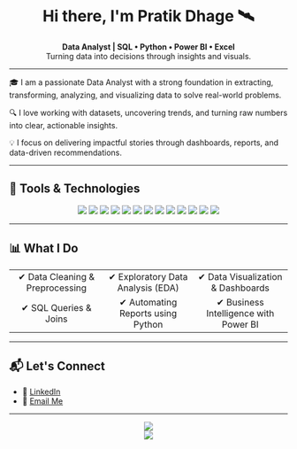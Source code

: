 
<h1 align="center">Hi there, I'm Pratik Dhage 🛰️</h1>

<p align="center">
  <b>Data Analyst | SQL • Python • Power BI • Excel</b><br/>
  Turning data into decisions through insights and visuals.
</p>

---


🎓 I am a passionate Data Analyst with a strong foundation in extracting, transforming, analyzing, and visualizing data to solve real-world problems.

🔍 I love working with datasets, uncovering trends, and turning raw numbers into clear, actionable insights.

💡 I focus on delivering impactful stories through dashboards, reports, and data-driven recommendations.

---

## 🚀 Tools & Technologies

<p align="center">
  <img src="https://img.shields.io/badge/SQL-336791?style=for-the-badge&logo=postgresql&logoColor=white"/>
  <img src="https://img.shields.io/badge/Python-3776AB?style=for-the-badge&logo=python&logoColor=white"/>
  <img src="https://img.shields.io/badge/PowerBI-F2C811?style=for-the-badge&logo=powerbi&logoColor=black"/>
  <img src="https://img.shields.io/badge/Excel-217346?style=for-the-badge&logo=microsoft-excel&logoColor=white"/>
  <img src="https://img.shields.io/badge/pandas-150458?style=for-the-badge&logo=pandas&logoColor=white"/>
  <img src="https://img.shields.io/badge/NumPy-013243?style=for-the-badge&logo=numpy&logoColor=white"/>
  <img src="https://img.shields.io/badge/Matplotlib-0C4B33?style=for-the-badge&logo=matplotlib&logoColor=white"/>
  <img src="https://img.shields.io/badge/Seaborn-2C2D72?style=for-the-badge&logo=python&logoColor=white"/>
  <img src="https://img.shields.io/badge/Canva-00C4CC?style=for-the-badge&logo=canva&logoColor=white"/>
  <img src="https://img.shields.io/badge/Figma-F24E1E?style=for-the-badge&logo=figma&logoColor=white"/>
  <img src="https://img.shields.io/badge/PowerPoint-B7472A?style=for-the-badge&logo=microsoft-powerpoint&logoColor=white"/>
  <img src="https://img.shields.io/badge/HTML-E34F26?style=for-the-badge&logo=html5&logoColor=white"/>
  <img src="https://img.shields.io/badge/CSS-1572B6?style=for-the-badge&logo=css3&logoColor=white"/>
</p>


---

## 📊 What I Do

<p align="center">
  <table>
    <tr>
      <td align="center">✔ Data Cleaning & Preprocessing</td>
      <td align="center">✔ Exploratory Data Analysis (EDA)</td>
      <td align="center">✔ Data Visualization & Dashboards</td>
    </tr>
    <tr>
      <td align="center">✔ SQL Queries & Joins</td>
      <td align="center">✔ Automating Reports using Python</td>
      <td align="center">✔ Business Intelligence with Power BI</td>
    </tr>
  </table>
</p>

---

## 📬 Let's Connect

- 💼 [LinkedIn](https://www.linkedin.com/in/pratik-dhage-pd04052001)  
- 📧 [Email Me](pratikdhage300@gmail.com)  

---

<p align="center">
  <img src="https://github-readme-stats.vercel.app/api/top-langs/?username=your-github-username&layout=compact&theme=tokyonight" />
  <br>
  <img src="https://github-readme-stats.vercel.app/api?username=your-github-username&show_icons=true&theme=tokyonight" />
</p>
